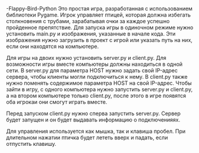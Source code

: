 -Flappy-Bird-Python
Это простая игра, разработанная с использованием библиотеки Pygame. Игрок управляет птицей, которая должна избегать столкновения с трубами, зарабатывая очки за каждое успешно пройденное препятствие.
Для запуска игры в одиночном режиме нужно установить main.py и изображения, указанные в начале кода. Эти изображения нужно загрузить в проект с игрой или указать путь на них, если они находятся на компьютере. 

Для игры на двоих нужно установить server.py и client.py. Для возможности игры вместе компьютеры должны находиться в одной сети. В server.py для параметра HOST нужно задать свой IP-адрес сервера, чтобы клиенты могли подключиться к нему. В client.py также нужно поменять содержимое параметра HOST на свой IP-адрес. Чтобы зайти в игру, с одного компьютера нужно запустить server.py и client.py, а на втором компьютере только client.py, после этого в игре появятся оба игрокаи они смогут играть вместе. 

Перед запуском client.py нужно сперва запустить server.py. Сервер будет запущен и он будет выдавать информацию о подключенияях.

Для управления используется как мышка, так и клавиша пробел. При длительном нажатии птичка будет лететь вверх и падать, если отпустить клавишу. 
